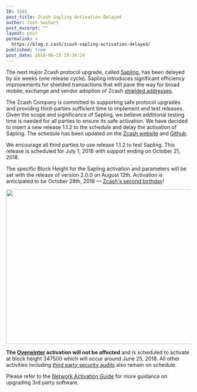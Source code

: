 ```yaml
---
ID: 3201
post_title: Zcash Sapling Activation Delayed
author: Josh Swihart
post_excerpt: ""
layout: post
permalink: >
  https://blog.z.cash/zcash-sapling-activation-delayed/
published: true
post_date: 2018-06-15 19:36:24
---
```

The next major Zcash protocol upgrade, called <a href="https://blog.z.cash/cultivating-sapling-faster-zksnarks/">Sapling</a>, has been delayed by six weeks (one release cycle). Sapling introduces significant efficiency improvements for shielded transactions that will pave the way for broad mobile, exchange and vendor adoption of Zcash <a href="https://z.cash/support/security/privacy-security-recommendations.html#zaddr">shielded addresses</a>.

The Zcash Company is committed to supporting safe protocol upgrades and providing third-parties sufficient time to implement and test releases. Given the scope and significance of Sapling, we believe additional testing time is needed for all parties to ensure its safe activation. We have decided to insert a new release 1.1.2 to the schedule and delay the activation of Sapling. The schedule has been updated on the <a href="https://z.cash/support/schedule.html">Zcash website</a> and <a href="https://github.com/zcash/zcash/milestones">Github</a>.

We encourage all third parties to use release 1.1.2 to test Sapling. This release is scheduled for July 1, 2018 with support ending on October 21, 2018.

The specific Block Height for the Sapling activation and parameters will be set with the release of version 2.0.0 on August 12th. Activation is anticipated to be October 28th, 2018 — <a href="https://blog.z.cash/zcash-begins/">Zcash's second birthday</a>!

<img class="aligncenter size-full wp-image-3202" src="https://blog.z.cash/wp-content/uploads/2018/06/Zcash-Roadmap.png" alt="" width="962" height="421" />

<b>The </b><a href="https://z.cash/upgrade/overwinter.html"><b>Overwinter</b></a><b> activation will not be affected</b> and is scheduled to activate at block height 347500 which will occur around June 25, 2018. All other activities including <a href="https://blog.z.cash/2018-security-audits/">third party security audits</a> also remain on schedule.

Please refer to the <a href="https://z.cash/support/network-upgrade-guide.html">Network Activation Guide</a> for more guidance on upgrading 3rd party software.